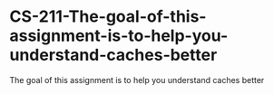# CS-211-The-goal-of-this-assignment-is-to-help-you-understand-caches-better
The goal of this assignment is to help you understand caches better
